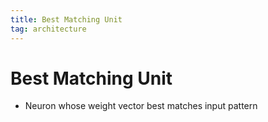 ```yaml
---
title: Best Matching Unit
tag: architecture
---
```


# Best Matching Unit
- Neuron whose weight vector best matches input pattern














































